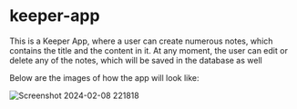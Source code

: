 # keeper-app

This is a Keeper App, where a user can create numerous notes, which contains the title and the content in it. At any moment, the user can edit or delete any of the notes, which will be saved in the database as well

Below are the images of how the app will look like:

![Screenshot 2024-02-08 221818](https://github.com/Manan-1008/keeper-app/assets/93573791/af96ab5b-de87-4891-9c50-14737928ddcd)
